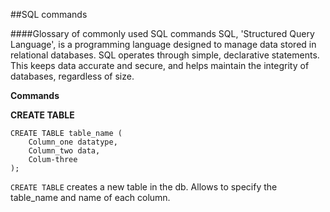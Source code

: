 ##SQL commands

####Glossary of commonly used SQL commands
SQL, 'Structured Query Language', is a programming language designed to manage data stored in relational databases. SQL operates through simple, declarative statements. This keeps data accurate and secure, and helps maintain the integrity of databases, regardless of size.

**Commands**

**CREATE TABLE**

```
CREATE TABLE table_name (
    Column_one datatype,
    Column_two data,
    Colum-three 
);

```

```CREATE TABLE``` creates a new table in the db. Allows to specify the table_name and name of each column.